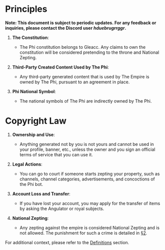 # Principles
**Note: This document is subject to periodic updates. For any feedback or inquiries, please contact the Discord user *hduebrugrrggr*.**
1. **The Constitution**:
   - The Phi constitution belongs to Gleacc. Any claims to own the constitution will be considered pretending to the throne and National Zepting.

2. **Third-Party Created Content Used by The Phi**:
   - Any third-party generated content that is used by The Empire is owned by The Phi, pursuant to an agreement in place.

3. **Phi National Symbol**:
   - The national symbols of The Phi are indirectly owned by The Phi.

# Copyright Law

1. **Ownership and Use**:
   - Anything generated not by you is not yours and cannot be used in your profile, banner, etc., unless the owner and you sign an official terms of service that you can use it.

2. **Legal Actions**:
   - You can go to court if someone starts zepting your property, such as channels, channel categories, advertisements, and concoctions of the Phi bot.

3. **Account Loss and Transfer**:
   - If you have lost your account, you may apply for the transfer of items by asking the Angulator or royal subjects.

4. **National Zepting**:
   - Any zepting against the empire is considered National Zepting and is not allowed. The punishment for such a crime is detailed in [§2](./laws/royal.md).

For additional context, please refer to the [Definitions](./definitions) section.
